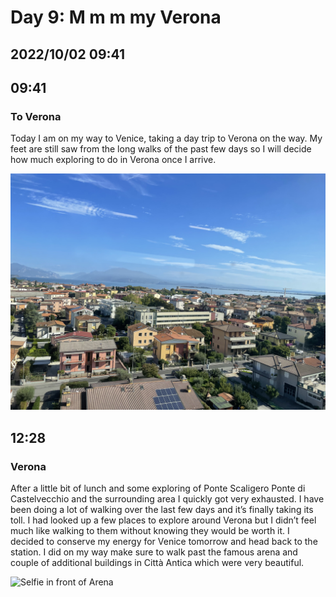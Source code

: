 # Day 9: M m m my Verona
## 2022/10/02 09:41

## 09:41
### To Verona

Today I am on my way to Venice, taking a day trip to Verona on the way. My feet are still saw from the long walks of the past few days so I will decide how much exploring to do in Verona once I arrive.

![View from train towards Verona](https://raw.githubusercontent.com/benknight135/thirty-knights/main/api/data/posts/day9/train-view.jpeg)

## 12:28
### Verona

After a little bit of lunch and some exploring of Ponte Scaligero Ponte di Castelvecchio and the surrounding area I quickly got very exhausted. I have been doing a lot of walking over the last few days and it’s finally taking its toll. I had looked up a few places to explore around Verona but I didn’t feel much like walking to them without knowing they would be worth it. I decided to conserve my energy for Venice tomorrow and head back to the station. I did on my way make sure to walk past the famous arena and couple of additional buildings in Città Antica which were very beautiful. 

![Selfie in front of Arena](https://raw.githubusercontent.com/benknight135/thirty-knights/main/api/data/posts/day9/arena-selfie.jpeg)